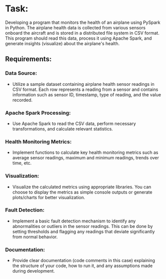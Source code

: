 # Task:
Developing a program that monitors the health of an airplane using PySpark in Python.
The airplane health data is collected from various sensors onboard the aircraft and is stored in a distributed file system in CSV format.
This program should read this data, process it using Apache Spark, and generate insights (visualize) about the airplane's health.

## Requirements:
### Data Source: 
- Utilize a sample dataset containing airplane health sensor readings in CSV format. 
Each row represents a reading from a sensor and contains information such as sensor ID, timestamp, type of reading, and the value recorded.

### Apache Spark Processing: 
- Use Apache Spark to read the CSV data, perform necessary transformations, and calculate relevant statistics.

### Health Monitoring Metrics:
- Implement functions to calculate key health monitoring metrics such as average sensor readings, maximum and minimum readings, trends over time, etc.

### Visualization:
- Visualize the calculated metrics using appropriate libraries. You can choose to display the metrics as simple console outputs or generate plots/charts for better visualization.

### Fault Detection: 
- Implement a basic fault detection mechanism to identify any abnormalities or outliers in the sensor readings. This can be done by setting thresholds and flagging any readings that deviate significantly from normal behavior.

### Documentation:
- Provide clear documentation (code comments in this case) explaining the structure of your code, how to run it, and any assumptions made during development.